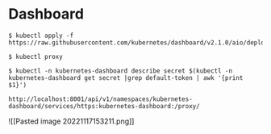 # Dashboard

```
$ kubectl apply -f https://raw.githubusercontent.com/kubernetes/dashboard/v2.1.0/aio/deploy/recommended.yaml
```

```
$ kubectl proxy
```

```
$ kubectl -n kubernetes-dashboard describe secret $(kubectl -n kubernetes-dashboard get secret |grep default-token | awk '{print $1}')
```

```
http://localhost:8001/api/v1/namespaces/kubernetes-dashboard/services/https:kubernetes-dashboard:/proxy/
```

![[Pasted image 20221117153211.png]]